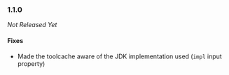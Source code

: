 ### 1.1.0

_Not Released Yet_

#### Fixes

- Made the toolcache aware of the JDK implementation used (`impl` input
  property)
